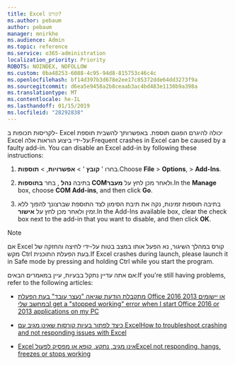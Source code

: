 ```yaml
---
title: Excel קורס?
ms.author: pebaum
author: pebaum
manager: mnirkhe
ms.audience: Admin
ms.topic: reference
ms.service: o365-administration
localization_priority: Priority
ROBOTS: NOINDEX, NOFOLLOW
ms.custom: 0ba48253-6088-4c95-94d8-815753c46c4c
ms.openlocfilehash: bf14d397b3d678e2ee17c85372dde64dd3273f9a
ms.sourcegitcommit: d6ea5e9458a2b8ceaab3ac4bd483e1130b9a398a
ms.translationtype: MT
ms.contentlocale: he-IL
ms.lasthandoff: 01/15/2019
ms.locfileid: "28292838"
---
```

<span data-ttu-id="9b1e9-p101">לקריסות תכופות ב- Excel יכולה להיגרם הפגום תוספת. באפשרותך להשבית תוספת Excel על-ידי ביצוע הוראות אלה:</span><span class="sxs-lookup"><span data-stu-id="9b1e9-p101">Frequent crashes in Excel can be caused by a faulty add-in. You can disable an Excel add-in by following these instructions:</span></span>
  
1. <span data-ttu-id="9b1e9-104">בחרו ' **קובץ** ' \> **אפשרויות**, \> **תוספות**.</span><span class="sxs-lookup"><span data-stu-id="9b1e9-104">Choose **File** \> **Options**, \> **Add-Ins**.</span></span>
    
2. <span data-ttu-id="9b1e9-105">בתיבה **נהל** , בחר **בתוספות COM**ולאחר מכן לחץ על **מעבר**.</span><span class="sxs-lookup"><span data-stu-id="9b1e9-105">In the **Manage** box, choose **COM Add-ins**, and then click **Go**.</span></span>
    
3. <span data-ttu-id="9b1e9-106">בתיבה תוספות זמינות, נקה את תיבת הסימון לצד התוספת שברצונך להפוך ללא זמין ולאחר מכן לחץ על **אישור**.</span><span class="sxs-lookup"><span data-stu-id="9b1e9-106">In the Add-Ins available box, clear the check box next to the add-in that you want to disable, and then click **OK**.</span></span>
    
> [!NOTE]
> <span data-ttu-id="9b1e9-107">אם Excel קורס במהלך השיגור, נא הפעל אותו במצב בטוח על-ידי לחיצה והחזקה של מקש Ctrl בעת הפעלת התוכנית.</span><span class="sxs-lookup"><span data-stu-id="9b1e9-107">If Excel crashes during launch, please launch it in Safe mode by pressing and holding Ctrl while you start the program.</span></span> 
  
<span data-ttu-id="9b1e9-108">אם אתה עדיין נתקל בבעיות, עיין במאמרים הבאים:</span><span class="sxs-lookup"><span data-stu-id="9b1e9-108">If you're still having problems, refer to the following articles:</span></span>
  
- [<span data-ttu-id="9b1e9-109">מתקבלת הודעת שגיאה "נעצר עובד" בעת הפעלת Office 2016 או יישומים 2013 במחשב שלי</span><span class="sxs-lookup"><span data-stu-id="9b1e9-109">I get a "stopped working" error when I start Office 2016 or 2013 applications on my PC</span></span>](https://support.office.com/article/52bd7985-4e99-4a35-84c8-2d9b8301a2fa.aspx)
    
- [<span data-ttu-id="9b1e9-110">כיצד לפתור בעיות קורסות שאינו מגיב עם Excel</span><span class="sxs-lookup"><span data-stu-id="9b1e9-110">How to troubleshoot crashing and not responding issues with Excel</span></span>](https://support.microsoft.com/en-us/help/2758592/how-to-troubleshoot-crashing-and-not-responding-issues-with-excel)
    
- [<span data-ttu-id="9b1e9-111">Excel אינו מגיב, נתקע, קופא או מפסיק לפעול</span><span class="sxs-lookup"><span data-stu-id="9b1e9-111">Excel not responding, hangs, freezes or stops working</span></span>](https://support.office.com/article/37e7d3c9-9e84-40bf-a805-4ca6853a1ff4.aspx)
    
